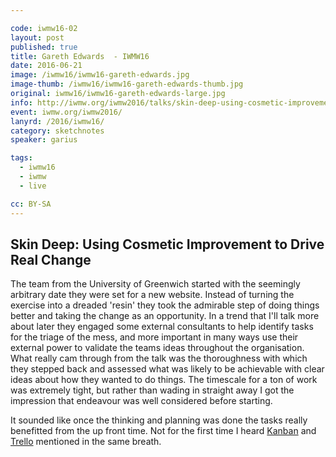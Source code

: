 ```yaml
---

code: iwmw16-02
layout: post
published: true
title: Gareth Edwards  - IWMW16
date: 2016-06-21
image: /iwmw16/iwmw16-gareth-edwards.jpg
image-thumb: /iwmw16/iwmw16-gareth-edwards-thumb.jpg
original: iwmw16/iwmw16-gareth-edwards-large.jpg
info: http://iwmw.org/iwmw2016/talks/skin-deep-using-cosmetic-improvement-drive-real-change/
event: iwmw.org/iwmw2016/
lanyrd: /2016/iwmw16/
category: sketchnotes
speaker: garius

tags:
  - iwmw16
  - iwmw
  - live

cc: BY-SA
---
```


## Skin Deep: Using Cosmetic Improvement to Drive Real Change ##

The team from the University of Greenwich started with the seemingly arbitrary date they were set for a new website. Instead of turning the exercise into a dreaded 'resin' they took the admirable step of doing things better and taking the change as an opportunity. In a trend that I'll talk more about later they engaged some external consultants to help identify tasks for the triage of the mess, and more important in many ways use their external power to validate the teams ideas throughout the organisation. What really cam through from the talk was the thoroughness with which they stepped back and assessed what was likely to be achievable with clear ideas about how they wanted to do things. The timescale for a ton of work was extremely tight, but rather than wading in straight away I got the impression that endeavour was well considered before starting.

It sounded like once the thinking and planning was done the tasks really benefitted from the up front time. Not for the first time I heard [Kanban](https://en.wikipedia.org/wiki/Kanban) and [Trello](https://trello.com) mentioned in the same breath.
